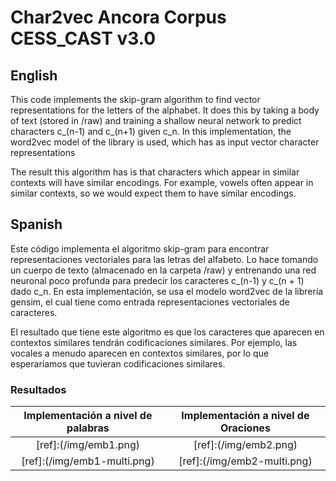 # Char2vec Ancora Corpus CESS_CAST v3.0

## English

This code implements the skip-gram algorithm to find vector representations for the letters of the alphabet. It does this by taking a body of text (stored in /raw) and training a shallow neural network to predict characters c_(n-1) and c_(n+1) given c_n. In this implementation, the word2vec model of the library is used, which has as input vector character representations

The result this algorithm has is that characters which appear in similar contexts will have similar encodings. For example, vowels often appear in similar contexts, so we would expect them to have similar encodings.

## Spanish

Este código implementa el algoritmo skip-gram para encontrar representaciones vectoriales para las letras del alfabeto. Lo hace tomando un cuerpo de texto (almacenado en la carpeta /raw) y entrenando una red neuronal poco profunda para predecir los caracteres c_(n-1) y c_(n + 1) dado c_n. En esta implementación, se usa el modelo word2vec de la librería gensim, el cual tiene como entrada representaciones vectoriales de caracteres.

El resultado que tiene este algoritmo es que los caracteres que aparecen en contextos similares tendrán codificaciones similares. Por ejemplo, las vocales a menudo aparecen en contextos similares, por lo que esperaríamos que tuvieran codificaciones similares.

### Resultados

| Implementación a nivel de palabras | Implementación a nivel de Oraciones |
| :----:                             | :----:                              |
| [ref]:(/img/emb1.png)              | [ref]:(/img/emb2.png)               |
| [ref]:(/img/emb1-multi.png)        | [ref]:(/img/emb2-multi.png)         |
